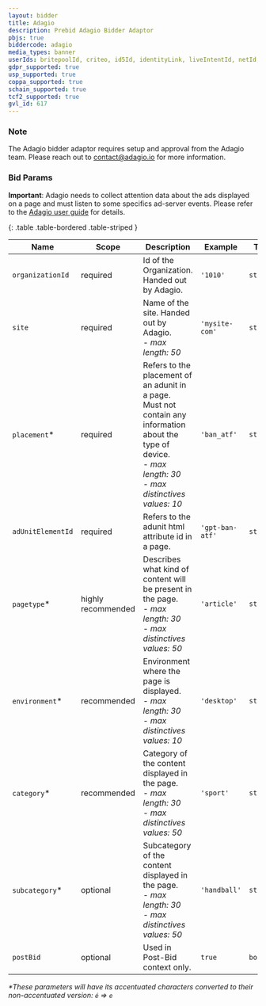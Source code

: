 ```yaml
---
layout: bidder
title: Adagio
description: Prebid Adagio Bidder Adaptor
pbjs: true
biddercode: adagio
media_types: banner
userIds: britepoolId, criteo, id5Id, identityLink, liveIntentId, netId, parrableId, pubCommonId, pubProvidedId, sharedId, unifiedId
gdpr_supported: true
usp_supported: true
coppa_supported: true
schain_supported: true
tcf2_supported: true
gvl_id: 617
---
```


### Note

The Adagio bidder adaptor requires setup and approval from the Adagio team. Please reach out to [contact@adagio.io](mailto:contact@adagio.io) for more information.

### Bid Params

**Important**: Adagio needs to collect attention data about the ads displayed on a page and must listen to some specifics ad-server events. Please refer to the [Adagio user guide](https://adagio-team.atlassian.net/wiki/spaces/AH/pages/67272705/EN+Adagio+Prebid.js+installation+guide+for+publishers) for details.

{: .table .table-bordered .table-striped }

| Name               | Scope              | Description                                                                                                          | Example         | Type      |
|--------------------|--------------------|----------------------------------------------------------------------------------------------------------------------|-----------------|-----------|
| `organizationId`   | required           | Id of the Organization. Handed out by Adagio.                                                                        | `'1010'`        | `string`  |
| `site`             | required           | Name of the site. Handed out by Adagio.<br><i>- max length: 50</i>                                                   | `'mysite-com'`  | `string`  |
| `placement`*       | required           | Refers to the placement of an adunit in a page.<br>Must not contain any information about the type of device.<br><i>- max length: 30</i><br><i>- max distinctives values: 10</i> | `'ban_atf'`     | `string`  |
| `adUnitElementId`  | required           | Refers to the adunit html attribute id in a page.                                                                    | `'gpt-ban-atf'` | `string`  |
| `pagetype`*        | highly recommended | Describes what kind of content will be present in the page.<br><i>- max length: 30</i><br><i>- max distinctives values: 50</i> | `'article'`     | `string`  |
| `environment`*     | recommended        | Environment where the page is displayed.<br><i>- max length: 30</i><br><i>- max distinctives values: 10</i>          | `'desktop'`     | `string`  |
| `category`*        | recommended        | Category of the content displayed in the page.<br><i>- max length: 30</i><br><i>- max distinctives values: 50</i>    | `'sport'`       | `string`  |
| `subcategory`*     | optional           | Subcategory of the content displayed in the page.<br><i>- max length: 30</i><br><i>- max distinctives values: 50</i> | `'handball'`    | `string`  |
| `postBid`          | optional           | Used in Post-Bid context only.                                                                                       | `true`          | `boolean` |

<i>*These parameters will have its accentuated characters converted to their non-accentuated version:&nbsp;`é`&nbsp;=>&nbsp;`e`</i>
